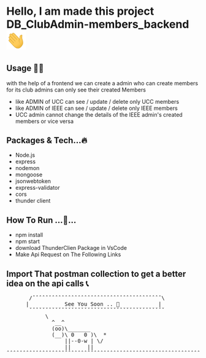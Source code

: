 # Hello, I am made this project  DB_ClubAdmin-members_backend <img src="https://raw.githubusercontent.com/ABSphreak/ABSphreak/master/gifs/Hi.gif" width="50px"><br>
## Usage 🧑‍💼
with the help of a frontend we can create a admin who can create members for its club
admins can only see their created Members
- like ADMIN of UCC can see / update / delete only UCC members<br>
- like ADMIN of IEEE can see / update / delete only IEEE members<br>
- UCC admin cannot change the details of the IEEE admin's created members or vice versa 
## Packages & Tech...🔥
- Node.js
- express
- nodemon
- mongoose
- jsonwebtoken
- express-validator
- cors 
- thunder client
## How To Run ...🏃...
- npm install
- npm start
- download ThunderClien Package in VsCode
- Make Api Request on The Following Links

## Import That postman collection to get a better idea on the api calls 📞 
<pre>
       /ˆˆˆˆˆˆˆˆˆˆˆˆˆˆˆˆˆˆˆˆˆˆˆˆˆˆˆˆˆˆˆˆˆˆˆˆˆˆˆˆ\
      |           See You Soon .. 🤝            |
       ˇˇˇˇˇˇˇˇˇˇˇˇˇˇˇˇˇˇˇˇˇˇˇˇˇˇˇˇˇˇˇˇˇˇˇˇˇˇˇˇˇˇ
            \
              ^__^
              (oo)\_______
              (__)\ 0   0 )\  *
                  ||--0-w | \/                                                                       
                  ||     ||                                                                             Abhay Bisht ^.^
ˆˆˆˆˆˆˆˆˆˆˆˆˆˆˆˆˆˆˆˆˆˆˆˆˆˆˆˆˆˆˆˆˆˆˆˆˆˆˆˆˆˆˆˆˆˆˆˆˆˆˆˆˆˆˆˆˆˆˆˆˆˆˆˆˆˆˆˆˆˆˆˆˆˆˆˆˆˆˆˆˆˆˆˆˆˆˆˆˆˆˆˆˆˆˆˆˆˆˆˆˆˆˆˆˆˆˆˆˆˆˆˆˆˆˆˆˆˆˆˆˆ
</pre>

